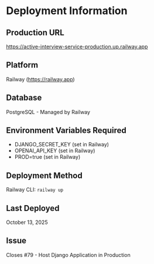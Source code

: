 # Deployment Information

## Production URL
https://active-interview-service-production.up.railway.app

## Platform
Railway (https://railway.app)

## Database
PostgreSQL - Managed by Railway

## Environment Variables Required
- DJANGO_SECRET_KEY (set in Railway)
- OPENAI_API_KEY (set in Railway)
- PROD=true (set in Railway)

## Deployment Method
Railway CLI: `railway up`

## Last Deployed
October 13, 2025

## Issue
Closes #79 - Host Django Application in Production
